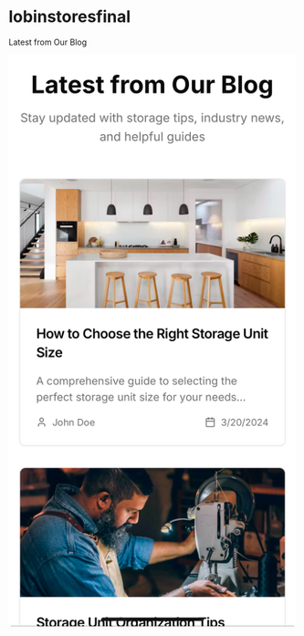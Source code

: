 # lobinstoresfinal

Latest from Our Blog

![sc](https://raw.githubusercontent.com/moehami/lobinstoresfinal/refs/heads/main/lib/IMG_8980.jpeg)





